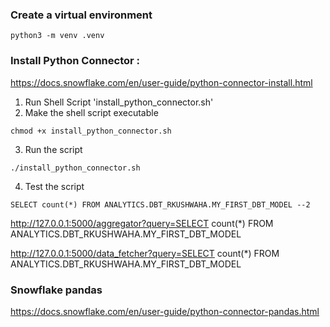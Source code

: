 ### Create a virtual environment
```
python3 -m venv .venv
```



### Install Python Connector :
https://docs.snowflake.com/en/user-guide/python-connector-install.html

1. Run Shell Script 'install_python_connector.sh'
2. Make the shell script executable
```
chmod +x install_python_connector.sh
```
3. Run the script
```
./install_python_connector.sh
```

4. Test the script
```
SELECT count(*) FROM ANALYTICS.DBT_RKUSHWAHA.MY_FIRST_DBT_MODEL --2
```

http://127.0.0.1:5000/aggregator?query=SELECT count(*) FROM ANALYTICS.DBT_RKUSHWAHA.MY_FIRST_DBT_MODEL


http://127.0.0.1:5000/data_fetcher?query=SELECT count(*) FROM ANALYTICS.DBT_RKUSHWAHA.MY_FIRST_DBT_MODEL

### Snowflake pandas
https://docs.snowflake.com/en/user-guide/python-connector-pandas.html



